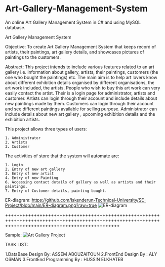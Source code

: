 # Art-Gallery-Management-System
An online Art Gallery Management System in C# and using MySQL database.
 
 
 Art Gallery Management System


Objective: To create Art Gallery Management System that keeps record of artists, their paintings, art gallery details, and showcases pictures of paintings to the customers.

Abstract: This project intends to include various features related to an art gallery i.e. information about gallery, artists, their paintings, customers (the one who bought the paintings) etc. The main aim is to help art lovers know about different exhibition details organised by different organisations, the art work included, the artists. People who wish to buy this art work can very easily contact the artist. Their is a login page for administrator, artists and customer. Artists can login through their account and include details about new paintings made by them. Customers can login through their account and see different paintings available for selling purpose. Administrator can include details about new art gallery , upcoming exhibition details and the exhibition artists.



This project allows three types of users:

	1. Administrator
	2. Artists
	3. Customer



The activities of store that the system will automate are:

	1. Login
	2. Entry of new art gallery
	3. Entry of new artist
	4. Entry of new Painting
	6. Accessing contact details of gallery as well as artists and their paintings.
	7. Entry of Customer details, painting bought. 

ER-diagram:
https://github.com/Iskenderun-Technical-University/SE-Project/blob/main/ER-diagram.png?raw=true
![ER-diagram](https://user-images.githubusercontent.com/47611958/164954967-7be65649-cace-4f06-9958-d2fbcd1bf7cd.png)

++++++++++++++++++++++++++++++++++++++++++++++++++++++++++++++++++++++++++++++++++++++++++++++++++++++++++++++++++++++++++++++++++++++++++++++++++++

Sample: 
![Art Gallery Project](https://user-images.githubusercontent.com/47611958/164955225-36424709-d618-498a-8f69-2296e3fa1ae8.png)

TASK LIST: 

1.DataBase Design By: ASSEM ABOUZAITOUN
2.FrontEnd Design By : ALY OSMAN
3.FrontEnd Programming By : HUSSIN ELKHATEB

